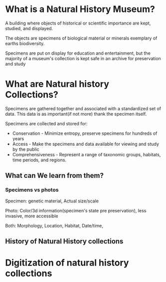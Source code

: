 # What is a Natural History Museum?
A building where objects of historical or scientific importance are kept, studied, and displayed.

The objects are specimens of biological material or minerals exemplary of earths biodiversity.

Specimens are put on display for education and entertainment, but the majority of a museum's collection is kept safe in an archive for preservation and study

# What are Natural history Collections?
Specimens are gathered together and associated with a standardized set of data. This data is as important(if not more) thank the specimen itself. 

Specimens are collected and stored for: 

- Conservation - Minimize entropy, preserve specimens for hundreds of years
- Access - Make the specimens and data available for viewing and study by the public
- Comprehensiveness - Represent a range of taxonomic groups, habitats, time periods, and regions.




## What can We learn from them?

### Specimens vs photos

Specimen: genetic material, Actual size/scale

Photo: Color/3d information(specimen's state pre preservation), less invasive, more accessible

Both: Morphology, Location, Habitat, Date/time,

## History of Natural History collections

# Digitization of natural history collections
